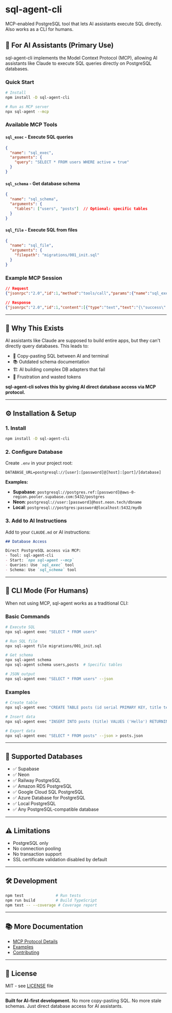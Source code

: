 # sql-agent-cli

MCP-enabled PostgreSQL tool that lets AI assistants execute SQL directly. Also works as a CLI for humans.

## 🤖 For AI Assistants (Primary Use)

sql-agent-cli implements the Model Context Protocol (MCP), allowing AI assistants like Claude to execute SQL queries directly on PostgreSQL databases.

### Quick Start
```bash
# Install
npm install -D sql-agent-cli

# Run as MCP server
npx sql-agent --mcp
```

### Available MCP Tools

#### `sql_exec` - Execute SQL queries
```json
{
  "name": "sql_exec",
  "arguments": {
    "query": "SELECT * FROM users WHERE active = true"
  }
}
```

#### `sql_schema` - Get database schema
```json
{
  "name": "sql_schema",
  "arguments": {
    "tables": ["users", "posts"]  // Optional: specific tables
  }
}
```

#### `sql_file` - Execute SQL from files
```json
{
  "name": "sql_file",
  "arguments": {
    "filepath": "migrations/001_init.sql"
  }
}
```

### Example MCP Session
```json
// Request
{"jsonrpc":"2.0","id":1,"method":"tools/call","params":{"name":"sql_exec","arguments":{"query":"SELECT COUNT(*) FROM users"}}}

// Response
{"jsonrpc":"2.0","id":1,"content":[{"type":"text","text":"{\"success\":true,\"command\":\"SELECT\",\"rowCount\":1,\"rows\":[{\"count\":42}],\"duration\":23}"}]}
```

---

## 🧠 Why This Exists

AI assistants like Claude are supposed to build entire apps, but they can't directly query databases. This leads to:
- 🔄 Copy-pasting SQL between AI and terminal
- 📚 Outdated schema documentation
- 🏗️ AI building complex DB adapters that fail
- 😤 Frustration and wasted tokens

**sql-agent-cli solves this by giving AI direct database access via MCP protocol.**

---

## ⚙️ Installation & Setup

### 1. Install
```bash
npm install -D sql-agent-cli
```

### 2. Configure Database
Create `.env` in your project root:
```env
DATABASE_URL=postgresql://[user]:[password]@[host]:[port]/[database]
```

**Examples:**
- **Supabase**: `postgresql://postgres.ref:[password]@aws-0-region.pooler.supabase.com:5432/postgres`
- **Neon**: `postgresql://user:[password]@host.neon.tech/dbname`
- **Local**: `postgresql://postgres:password@localhost:5432/mydb`

### 3. Add to AI Instructions
Add to your `CLAUDE.md` or AI instructions:
````markdown
## Database Access

Direct PostgreSQL access via MCP:
- Tool: sql-agent-cli
- Start: `npx sql-agent --mcp`
- Queries: Use `sql_exec` tool
- Schema: Use `sql_schema` tool
````

---

## 👤 CLI Mode (For Humans)

When not using MCP, sql-agent works as a traditional CLI:

### Basic Commands
```bash
# Execute SQL
npx sql-agent exec "SELECT * FROM users"

# Run SQL file
npx sql-agent file migrations/001_init.sql

# Get schema
npx sql-agent schema
npx sql-agent schema users,posts  # Specific tables

# JSON output
npx sql-agent exec "SELECT * FROM users" --json
```

### Examples
```bash
# Create table
npx sql-agent exec "CREATE TABLE posts (id serial PRIMARY KEY, title text)"

# Insert data
npx sql-agent exec "INSERT INTO posts (title) VALUES ('Hello') RETURNING *"

# Export data
npx sql-agent exec "SELECT * FROM posts" --json > posts.json
```

---

## 🔧 Supported Databases

- ✅ Supabase
- ✅ Neon
- ✅ Railway PostgreSQL
- ✅ Amazon RDS PostgreSQL
- ✅ Google Cloud SQL PostgreSQL
- ✅ Azure Database for PostgreSQL
- ✅ Local PostgreSQL
- ✅ Any PostgreSQL-compatible database

---

## ⚠️ Limitations

- PostgreSQL only
- No connection pooling
- No transaction support
- SSL certificate validation disabled by default

---

## 🛠 Development

```bash
npm test              # Run tests
npm run build         # Build TypeScript
npm test -- --coverage # Coverage report
```

---

## 📚 More Documentation

- [MCP Protocol Details](./MCP.md)
- [Examples](./EXAMPLES.md)
- [Contributing](./CONTRIBUTING.md)

---

## 📄 License

MIT - see [LICENSE](LICENSE) file

---

**Built for AI-first development.** No more copy-pasting SQL. No more stale schemas. Just direct database access for AI assistants.